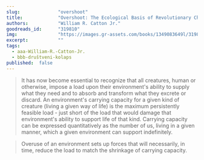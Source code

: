 ```yaml
---
slug:              "overshoot"
title:             "Overshoot: The Ecological Basis of Revolutionary Change"
authors:           "William R. Catton Jr."
goodreads_id:      "319810"
img:               "https://images.gr-assets.com/books/1349083649l/319810.jpg"
excerpt:           ""
tags:
  - aaa-William-R.-Catton-Jr.
  - bbb-društveni-kolaps
published:  false  
---
```


<blockquote>
It has now become essential to recognize that all creatures, human or otherwise, impose a load upon their environment's 
ability to supply what they need and to absorb and transform what they excrete or discard. An environment's carrying 
capacity for a given kind of creature (living a given way of life) is the maximum persistently feasible load - just 
short of the load that would damage that environment's ability to support life of that kind. Carrying capacity can be
expressed quantitatively as the number of us, living in a given manner, which a given environment can support indefinitely.
</blockquote>

<blockquote>
Overuse of an environment sets up forces that will necessarily, in time, reduce the load to match the shrinkage of
carrying capacity.
</blockquote>